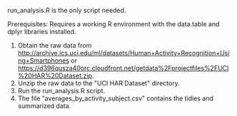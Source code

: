 run_analysis.R is the only script needed.

Prerequisites: Requires a working R environment with the data.table and dplyr libraries installed.

1. Obtain the raw data from http://archive.ics.uci.edu/ml/datasets/Human+Activity+Recognition+Using+Smartphones or https://d396qusza40orc.cloudfront.net/getdata%2Fprojectfiles%2FUCI%20HAR%20Dataset.zip.
2. Unzip the raw data to the "UCI HAR Dataset" directory.
3. Run the run_analysis.R script.
4. The file "averages_by_activity_subject.csv" contains the tidies and summarized data.
